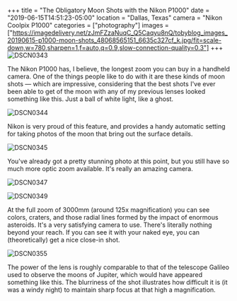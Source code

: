 +++
title = "The Obligatory Moon Shots with the Nikon P1000"
date = "2019-06-15T14:51:23-05:00"
location = "Dallas, Texas"
camera = "Nikon Coolpix P1000"
categories = ["photography"]
images = ["https://imagedelivery.net/zJmFZzaNuqC_Q5Caqyu8nQ/tobyblog_images_20190615-p1000-moon-shots_48068565151_6635c327cf_k.jpg/fit=scale-down,w=780,sharpen=1,f=auto,q=0.9,slow-connection-quality=0.3"]
+++
![DSCN0343](https://imagedelivery.net/zJmFZzaNuqC_Q5Caqyu8nQ/tobyblog_images_20190615-p1000-moon-shots_48068565151_6635c327cf_k.jpg/fit=scale-down,w=780,sharpen=1,f=auto,q=0.9,slow-connection-quality=0.3)
<!--more-->
The Nikon P1000 has, I believe, the longest zoom you can buy in a handheld camera. One of the things people like to do with it are these kinds of moon shots — which are impressive, considering that the best shots I've ever been able to get of the moon with any of my previous lenses looked something like this. Just a ball of white light, like a ghost.

![DSCN0344](https://imagedelivery.net/zJmFZzaNuqC_Q5Caqyu8nQ/tobyblog_images_20190615-p1000-moon-shots_48068610558_3a7ac9c52e_k.jpg/fit=scale-down,w=780,sharpen=1,f=auto,q=0.9,slow-connection-quality=0.3)
           
Nikon is very proud of this feature, and provides a handy automatic setting for taking photos of the moon that bring out the surface details.
           
![DSCN0345](https://imagedelivery.net/zJmFZzaNuqC_Q5Caqyu8nQ/tobyblog_images_20190615-p1000-moon-shots_48068665257_d234d7e724_k.jpg/fit=scale-down,w=780,sharpen=1,f=auto,q=0.9,slow-connection-quality=0.3)
           
You've already got a pretty stunning photo at this point, but you still have so much more optic zoom available. It's really an amazing camera.
           
![DSCN0347](https://imagedelivery.net/zJmFZzaNuqC_Q5Caqyu8nQ/tobyblog_images_20190615-p1000-moon-shots_48068609173_8490275d6e_k.jpg/fit=scale-down,w=780,sharpen=1,f=auto,q=0.9,slow-connection-quality=0.3)
                      
![DSCN0349](https://imagedelivery.net/zJmFZzaNuqC_Q5Caqyu8nQ/tobyblog_images_20190615-p1000-moon-shots_48068607488_814ab58b93_k.jpg/fit=scale-down,w=780,sharpen=1,f=auto,q=0.9,slow-connection-quality=0.3)

At the full zoom of 3000mm (around 125x magnification) you can see colors, craters, and those radial lines formed by the impact of enormous asteroids. It's a very satisfying camera to use. There's literally nothing beyond your reach. If you can see it with your naked eye, you can (theoretically) get a nice close-in shot.
           
![DSCN0355](https://imagedelivery.net/zJmFZzaNuqC_Q5Caqyu8nQ/tobyblog_images_20190615-p1000-moon-shots_48068611558_62093cd4dd_k.jpg/fit=scale-down,w=780,sharpen=1,f=auto,q=0.9,slow-connection-quality=0.3)

The power of the lens is roughly comparable to that of the telescope Galileo used to observe the moons of Jupiter, which would have appeared something like this. The blurriness of the shot illustrates how difficult it is (it was a windy night) to maintain sharp focus at that high a magnification.
